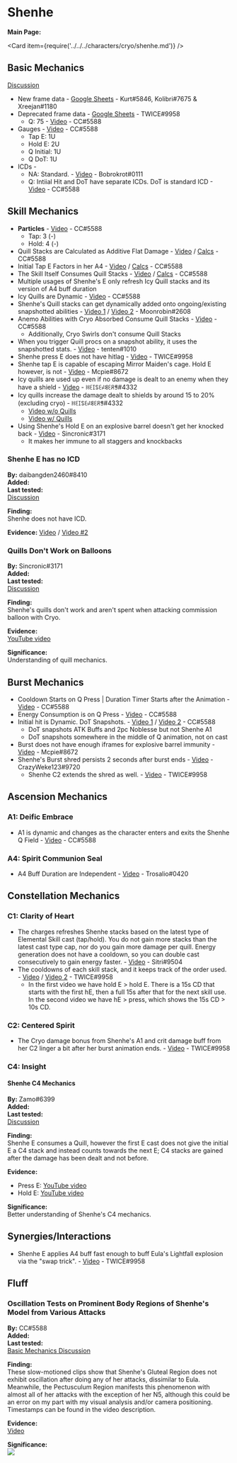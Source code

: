 # Shenhe

**Main Page:**

<Card item={require('../../../characters/cryo/shenhe.md')} />

## Basic Mechanics

[Discussion](https://tickets.deeznuts.moe/ticket-archive/attachments_927459391739924490_930781121459945472_transcript-shenhe-basic-mechanics.html)

* New frame data - [Google Sheets](https://docs.google.com/spreadsheets/d/1CeCbNYTXozBDeeRerGJFLWwsKrKz3K3-PydNSBATx8E/edit?usp=sharing) - Kurt\#5846, Kolibri\#7675 & Xreejan\#1180
* Deprecated frame data - [Google Sheets](https://docs.google.com/spreadsheets/d/1imqcBjbwt0aXxgNk4aA62KoCIyvRP57I2cHGTzhxo4M/edit?usp=sharing) - TWICE\#9958
  * Q: 75 - [Video](https://youtu.be/4mFOlxCVYL0) - CC\#5588
* Gauges - [Video](https://youtu.be/fM5RY6uoA28) - CC\#5588
  * Tap E: 1U
  * Hold E: 2U
  * Q Initial: 1U
  * Q DoT: 1U
* ICDs -
  * NA: Standard. - [Video](https://youtu.be/DojuAq47sDE) - Bobrokrot\#0111
  * Q: Intiial Hit and DoT have separate ICDs. DoT is standard ICD - [Video](https://youtu.be/yjIbjkhLXGE) - CC\#5588

## Skill Mechanics

* **Particles** - [Video](https://youtu.be/UvlvFAPLyRQ) - CC\#5588
  * Tap: 3 (-)
  * Hold: 4 (-)
* Quill Stacks are Calculated as Additive Flat Damage - [Video](https://youtu.be/U7H4pfAQARs) / [Calcs](https://tinyurl.com/yp9uz8wz) - CC\#5588
* Initial Tap E Factors in her A4 - [Video](https://youtu.be/U7H4pfAQARs) / [Calcs](https://tinyurl.com/yp9uz8wz) - CC\#5588
* The Skill Itself Consumes Quill Stacks - [Video](https://youtu.be/U7H4pfAQARs) / [Calcs](https://tinyurl.com/yp9uz8wz) - CC\#5588
* Multiple usages of Shenhe's E only refresh Icy Quill stacks and its version of A4 buff duration
* Icy Quills are Dynamic - [Video](https://youtu.be/FgTVwLWlFvg) - CC\#5588
* Shenhe's Quill stacks can get dynamically added onto ongoing/existing snapshotted abilities - [Video 1](https://youtu.be/V3jwZgq9igk) / [Video 2](https://youtu.be/xfmkghwafQo) - Moonrobin\#2608
* Anemo Abilities with Cryo Absorbed Consume Quill Stacks - [Video](https://youtu.be/orhssZI72yg) - CC\#5588
  * Additionally, Cryo Swirls don't consume Quill Stacks
* When you trigger Quill procs on a snapshot ability, it uses the snapshotted stats. - [Video](https://www.youtube.com/watch?v=bBi5C1PNnzo) - tenten\#1010
* Shenhe press E does not have hitlag - [Video](https://youtu.be/F_zqC7nMc7E) - TWICE\#9958
* Shenhe tap E is capable of escaping Mirror Maiden's cage. Hold E however, is not - [Video](https://youtu.be/0sMIIjye5ps) - Mcpie\#8672
* Icy quills are used up even if no damage is dealt to an enemy when they have a shield - [Video](https://youtu.be/KPqEwaEuvkc) - ꀍꏂꀤꌚꏂꈤꌃꏂꋪꁅ\#4332
* Icy quills increase the damage dealt to shields by around 15 to 20% (excluding cryo) - ꀍꏂꀤꌚꏂꈤꌃꏂꋪꁅ\#4332
  * [Video w/o Quills](https://youtu.be/e1EEHnBfgTU)
  * [Video w/ Quills](https://youtu.be/WhNHaCXR0B0)
* Using Shenhe's Hold E on an explosive barrel doesn't get her knocked back - [Video](https://www.youtube.com/watch?v=tg_LMw8Mea4) - Sincronic\#3171
  * It makes her immune to all staggers and knockbacks

### Shenhe E has no ICD

**By:** daibangden2460\#8410  
**Added:** <Version date="2022-01-21" />  
**Last tested:** <VersionHl date="2022-01-21" />  
[Discussion](https://tickets.deeznuts.moe/ticket-archive/attachments_932469355374059590_933905482916200468_transcript-shenhe-e-has-no-icd.html)

**Finding:**  
Shenhe does not have ICD.

**Evidence:** [Video](https://youtu.be/Mwaz-2plb2E) / [Video #2](https://youtu.be/XiH9TzHF76Q)

### Quills Don't Work on Balloons

**By:** Sincronic\#3171  
**Added:** <Version date="2022-03-09" />  
**Last tested:** <VersionHl date="2022-03-09" />  
[Discussion](https://tickets.deeznuts.moe/ticket-archive/attachments_945097851195777054_951189874780827719_transcript-quills-dont-work-on-balloons.html)

**Finding:**  
Shenhe's quills don't work and aren't spent when attacking commission balloon with Cryo.

**Evidence:**  
[YouTube video](https://www.youtube.com/watch?v=Zm7hm5qsH44)

**Significance:**  
Understanding of quill mechanics.

## Burst Mechanics

* Cooldown Starts on Q Press | Duration Timer Starts after the Animation - [Video](https://youtu.be/bCJ4gfDQwMk) - CC\#5588
* Energy Consumption is on Q Press - [Video](https://youtu.be/RWH6ajRsDEw) - CC\#5588
* Initial hit is Dynamic. DoT Snapshots. - [Video 1](https://youtu.be/6RERp-FRavI) / [Video 2](https://tinyurl.com/2p8bcsy3) - CC\#5588
  * DoT snapshots ATK Buffs and 2pc Noblesse but not Shenhe A1
  * DoT snapshots somewhere in the middle of Q animation, not on cast
* Burst does not have enough iframes for explosive barrel immunity - [Video](https://www.youtube.com/watch?v=6LofNRtI9PA) - Mcpie\#8672
* Shenhe's Burst shred persists 2 seconds after burst ends - [Video](https://www.youtube.com/watch?v=bNCskLtK4MQ) - CrazyWeke123\#9720
  * Shenhe C2 extends the shred as well. - [Video](https://youtu.be/mOTmD6t9nw0) - TWICE\#9958

## Ascension Mechanics

### A1: Deific Embrace

* A1 is dynamic and changes as the character enters and exits the Shenhe Q Field - [Video](https://youtu.be/LIUWrdMsJXs) - CC\#5588

### A4: Spirit Communion Seal

* A4 Buff Duration are Independent - [Video](https://www.youtube.com/watch?v=vs6s23i-YyU) - Trosalio\#0420

## Constellation Mechanics

### C1: Clarity of Heart

* The charges refreshes Shenhe stacks based on the latest type of Elemental Skill cast (tap/hold). You do not gain more stacks than the latest cast type cap, nor do you gain more damage per quill. Energy generation does not have a cooldown, so you can double cast consecutively to gain energy faster. - [Video](https://youtu.be/3jfYfedz4IQ) - Sitri\#9504
* The cooldowns of each skill stack, and it keeps track of the order used. - [Video](https://youtu.be/yHtqBcHEzlw) / [Video 2](https://youtu.be/yHtqBcHEzlw) - TWICE\#9958
  * In the first video we have hold E > hold E. There is a 15s CD that starts with the first hE, then a full 15s after that for the next skill use. In the second video we have hE > press, which shows the 15s CD > 10s CD.

### C2: Centered Spirit

* The Cryo damage bonus from Shenhe's A1 and crit damage buff from her C2 linger a bit after her burst animation ends. - [Video](https://youtu.be/voXD6qaoEtA) - TWICE\#9958

### C4: Insight

#### Shenhe C4 Mechanics

**By:** Zamo\#6399  
**Added:** <Version date="2022-02-21" />  
**Last tested:** <VersionHl date="2022-02-21" />  
[Discussion](https://tickets.deeznuts.moe/ticket-archive/attachments_945097851195777054_945502154737717259_transcript-shenhe-c4-mechanics.html)

**Finding:**  
Shenhe E consumes a Quill, however the first E cast does not give the initial E a C4 stack and instead counts towards the next E; C4 stacks are gained after the damage has been dealt and not before.

**Evidence:**

* Press E: [YouTube video](https://youtu.be/GQ5_s1l5IrM?t=90)
* Hold E: [YouTube video](https://youtu.be/Y6Z2LXpEHpA?t=50)

**Significance:**  
Better understanding of Shenhe's C4 mechanics.

## Synergies/Interactions

* Shenhe E applies A4 buff fast enough to buff Eula's Lightfall explosion via the "swap trick". - [Video](https://youtu.be/SiiOtS8mtMc) - TWICE\#9958

## Fluff

### Oscillation Tests on Prominent Body Regions of Shenhe's Model from Various Attacks

**By:** CC\#5588  
**Added:** <Version date="2022-01-04" />  
**Last tested:** <VersionHl date="2022-01-04" />  
[Basic Mechanics Discussion](https://tickets.deeznuts.moe/ticket-archive/attachments_927459391739924490_930781121459945472_transcript-shenhe-basic-mechanics.html)

**Finding:**  
These slow-motioned clips show that Shenhe's Gluteal Region does not exhibit oscillation after doing any of her attacks, dissimilar to Eula. Meanwhile, the Pectusculum Region manifests this phenomenon with almost all of her attacks with the exception of her N5, although this could be an error on my part with my visual analysis and/or camera positioning. Timestamps can be found in the video description.

**Evidence:**  
[Video](https://www.youtube.com/watch?v=FWov8jKaZgs)

**Significance:**  
![](https://cdn.discordapp.com/emojis/790930403241623553.webp?size=48&quality=lossless)
